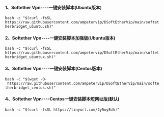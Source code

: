 #### 1、Softether Vpn----一键安装脚本(Ubuntu版本)

`bash -c "$(curl -fsSL https://raw.githubusercontent.com/ampetervip/DSoftEtherVip/main/softetherbridget_ubuntu.sh)"`

#### 2、Softether Vpn----一键安装脚本加强版(Ubuntu版本)

`bash -c "$(curl -fsSL https://raw.githubusercontent.com/ampetervip/DSoftEtherVip/main/softetherbridget_ubuntux.sh)"`

#### 3、Softether Vpn----一键安装脚本(Centos版本)

`bash -c "$(wget -O- https://raw.githubusercontent.com/ampetervip/DSoftEtherVip/main/softetherbridget_centos.sh)"`

#### 4、Softether Vpn----Centos一键安装脚本短网址版(默认)

`bash -c "$(curl -fsSL https://tinyurl.com/2y5wy8dh)"`
